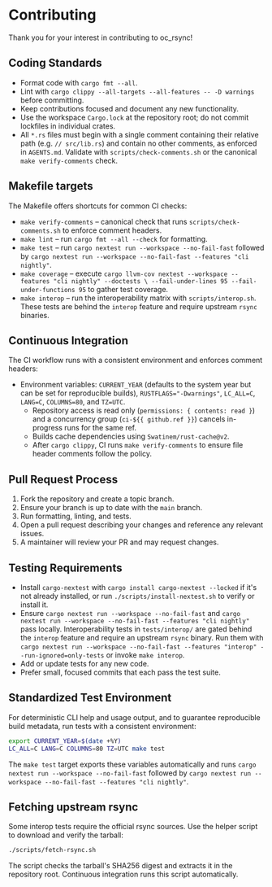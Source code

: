 # Contributing

Thank you for your interest in contributing to oc_rsync!

## Coding Standards
- Format code with `cargo fmt --all`.
- Lint with `cargo clippy --all-targets --all-features -- -D warnings` before committing.
- Keep contributions focused and document any new functionality.
- Use the workspace `Cargo.lock` at the repository root; do not commit lockfiles in individual crates.
- All `*.rs` files must begin with a single comment containing their relative path (e.g. `// src/lib.rs`) and contain no other comments, as enforced in `AGENTS.md`. Validate with `scripts/check-comments.sh` or the canonical `make verify-comments` check.

## Makefile targets

The Makefile offers shortcuts for common CI checks:

- `make verify-comments` – canonical check that runs `scripts/check-comments.sh` to enforce comment headers.
- `make lint` – run `cargo fmt --all --check` for formatting.
- `make test` – run `cargo nextest run --workspace --no-fail-fast` followed by
  `cargo nextest run --workspace --no-fail-fast --features "cli nightly"`.
- `make coverage` – execute `cargo llvm-cov nextest --workspace --features "cli nightly" --doctests \
  --fail-under-lines 95 --fail-under-functions 95` to gather test coverage.
- `make interop` – run the interoperability matrix with `scripts/interop.sh`.
  These tests are behind the `interop` feature and require upstream `rsync`
  binaries.

## Continuous Integration

The CI workflow runs with a consistent environment and enforces comment
headers:

- Environment variables: `CURRENT_YEAR` (defaults to the system year but
  can be set for reproducible builds),
  `RUSTFLAGS="-Dwarnings"`, `LC_ALL=C`, `LANG=C`, `COLUMNS=80`, and `TZ=UTC`.
  - Repository access is read only (`permissions: { contents: read }`) and a
    concurrency group (`ci-${{ github.ref }}`) cancels in-progress runs for the same
    ref.
  - Builds cache dependencies using `Swatinem/rust-cache@v2`.
  - After `cargo clippy`, CI runs `make verify-comments` to ensure file header
  comments follow the policy.

## Pull Request Process
1. Fork the repository and create a topic branch.
2. Ensure your branch is up to date with the `main` branch.
3. Run formatting, linting, and tests.
4. Open a pull request describing your changes and reference any relevant issues.
5. A maintainer will review your PR and may request changes.

## Testing Requirements
- Install `cargo-nextest` with `cargo install cargo-nextest --locked` if it's not already installed, or run `./scripts/install-nextest.sh` to verify or install it.
- Ensure `cargo nextest run --workspace --no-fail-fast` and
  `cargo nextest run --workspace --no-fail-fast --features "cli nightly"`
  pass locally. Interoperability tests in `tests/interop/` are gated behind the
  `interop` feature and require an upstream `rsync` binary. Run them with
  `cargo nextest run --workspace --no-fail-fast --features "interop" --run-ignored=only-tests`
  or invoke `make interop`.
- Add or update tests for any new code.
- Prefer small, focused commits that each pass the test suite.

## Standardized Test Environment

For deterministic CLI help and usage output, and to guarantee reproducible
build metadata, run tests with a consistent environment:

```bash
export CURRENT_YEAR=$(date +%Y)
LC_ALL=C LANG=C COLUMNS=80 TZ=UTC make test
```

The `make test` target exports these variables automatically and runs
`cargo nextest run --workspace --no-fail-fast` followed by
`cargo nextest run --workspace --no-fail-fast --features "cli nightly"`.

## Fetching upstream rsync
Some interop tests require the official rsync sources. Use the helper
script to download and verify the tarball:

```bash
./scripts/fetch-rsync.sh
```

The script checks the tarball's SHA256 digest and extracts it in the
repository root. Continuous integration runs this script automatically.
